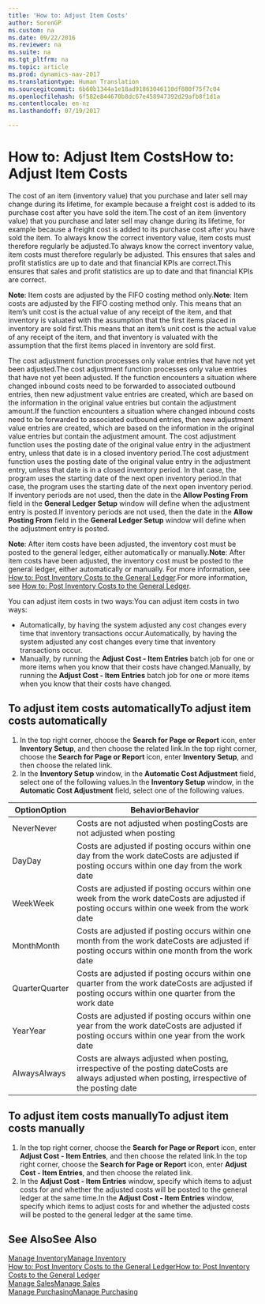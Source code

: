 ```yaml
---
title: 'How to: Adjust Item Costs'
author: SorenGP
ms.custom: na
ms.date: 09/22/2016
ms.reviewer: na
ms.suite: na
ms.tgt_pltfrm: na
ms.topic: article
ms.prod: dynamics-nav-2017
ms.translationtype: Human Translation
ms.sourcegitcommit: 6b60b1344a1e18ad91863046110df880f75f7c04
ms.openlocfilehash: 6f582e844670b8dc67e458947392d29afb8f1d1a
ms.contentlocale: en-nz
ms.lasthandoff: 07/19/2017

---
```


# <a name="how-to-adjust-item-costs"></a><span data-ttu-id="2bd85-102">How to: Adjust Item Costs</span><span class="sxs-lookup"><span data-stu-id="2bd85-102">How to: Adjust Item Costs</span></span>   
<span data-ttu-id="2bd85-103">The cost of an item (inventory value) that you purchase and later sell may change during its lifetime, for example because a freight cost is added to its purchase cost after you have sold the item.</span><span class="sxs-lookup"><span data-stu-id="2bd85-103">The cost of an item (inventory value) that you purchase and later sell may change during its lifetime, for example because a freight cost is added to its purchase cost after you have sold the item.</span></span> <span data-ttu-id="2bd85-104">To always know the correct inventory value, item costs must therefore regularly be adjusted.</span><span class="sxs-lookup"><span data-stu-id="2bd85-104">To always know the correct inventory value, item costs must therefore regularly be adjusted.</span></span>
<span data-ttu-id="2bd85-105">This ensures that sales and profit statistics are up to date and that financial KPIs are correct.</span><span class="sxs-lookup"><span data-stu-id="2bd85-105">This ensures that sales and profit statistics are up to date and that financial KPIs are correct.</span></span>

<span data-ttu-id="2bd85-106">**Note**: Item costs are adjusted by the FIFO costing method only.</span><span class="sxs-lookup"><span data-stu-id="2bd85-106">**Note**: Item costs are adjusted by the FIFO costing method only.</span></span> <span data-ttu-id="2bd85-107">This means that an item’s unit cost is the actual value of any receipt of the item, and that inventory is valuated with the assumption that the first items placed in inventory are sold first.</span><span class="sxs-lookup"><span data-stu-id="2bd85-107">This means that an item’s unit cost is the actual value of any receipt of the item, and that inventory is valuated with the assumption that the first items placed in inventory are sold first.</span></span>

<span data-ttu-id="2bd85-108">The cost adjustment function processes only value entries that have not yet been adjusted.</span><span class="sxs-lookup"><span data-stu-id="2bd85-108">The cost adjustment function processes only value entries that have not yet been adjusted.</span></span> <span data-ttu-id="2bd85-109">If the function encounters a situation where changed inbound costs need to be forwarded to associated outbound entries, then new adjustment value entries are created, which are based on the information in the original value entries but contain the adjustment amount.</span><span class="sxs-lookup"><span data-stu-id="2bd85-109">If the function encounters a situation where changed inbound costs need to be forwarded to associated outbound entries, then new adjustment value entries are created, which are based on the information in the original value entries but contain the adjustment amount.</span></span> <span data-ttu-id="2bd85-110">The cost adjustment function uses the posting date of the original value entry in the adjustment entry, unless that date is in a closed inventory period.</span><span class="sxs-lookup"><span data-stu-id="2bd85-110">The cost adjustment function uses the posting date of the original value entry in the adjustment entry, unless that date is in a closed inventory period.</span></span> <span data-ttu-id="2bd85-111">In that case, the program uses the starting date of the next open inventory period.</span><span class="sxs-lookup"><span data-stu-id="2bd85-111">In that case, the program uses the starting date of the next open inventory period.</span></span> <span data-ttu-id="2bd85-112">If inventory periods are not used, then the date in the **Allow Posting From** field in the **General Ledger Setup** window will define when the adjustment entry is posted.</span><span class="sxs-lookup"><span data-stu-id="2bd85-112">If inventory periods are not used, then the date in the **Allow Posting From** field in the **General Ledger Setup** window will define when the adjustment entry is posted.</span></span>

<span data-ttu-id="2bd85-113">**Note**: After item costs have been adjusted, the inventory cost must be posted to the general ledger, either automatically or manually.</span><span class="sxs-lookup"><span data-stu-id="2bd85-113">**Note**: After item costs have been adjusted, the inventory cost must be posted to the general ledger, either automatically or manually.</span></span> <span data-ttu-id="2bd85-114">For more information, see [How to: Post Inventory Costs to the General Ledger](inventory-how-post-inventory-cost-gl.md).</span><span class="sxs-lookup"><span data-stu-id="2bd85-114">For more information, see [How to: Post Inventory Costs to the General Ledger](inventory-how-post-inventory-cost-gl.md).</span></span>

<span data-ttu-id="2bd85-115">You can adjust item costs in two ways:</span><span class="sxs-lookup"><span data-stu-id="2bd85-115">You can adjust item costs in two ways:</span></span>
 - <span data-ttu-id="2bd85-116">Automatically, by having the system adjusted any cost changes every time that inventory transactions occur.</span><span class="sxs-lookup"><span data-stu-id="2bd85-116">Automatically, by having the system adjusted any cost changes every time that inventory transactions occur.</span></span>
 - <span data-ttu-id="2bd85-117">Manually, by running the **Adjust Cost - Item Entries** batch job for one or more items when you know that their costs have changed.</span><span class="sxs-lookup"><span data-stu-id="2bd85-117">Manually, by running the **Adjust Cost - Item Entries** batch job for one or more items when you know that their costs have changed.</span></span>  

## <a name="to-adjust-item-costs-automatically"></a><span data-ttu-id="2bd85-118">To adjust item costs automatically</span><span class="sxs-lookup"><span data-stu-id="2bd85-118">To adjust item costs automatically</span></span>
1. <span data-ttu-id="2bd85-119">In the top right corner, choose the **Search for Page or Report** icon, enter **Inventory Setup**, and then  choose the related link.</span><span class="sxs-lookup"><span data-stu-id="2bd85-119">In the top right corner, choose the **Search for Page or Report** icon, enter **Inventory Setup**, and then  choose the related link.</span></span>
2. <span data-ttu-id="2bd85-120">In the **Inventory Setup** window, in the **Automatic Cost Adjustment** field, select one of the following values.</span><span class="sxs-lookup"><span data-stu-id="2bd85-120">In the **Inventory Setup** window, in the **Automatic Cost Adjustment** field, select one of the following values.</span></span>

|<span data-ttu-id="2bd85-121">Option</span><span class="sxs-lookup"><span data-stu-id="2bd85-121">Option</span></span> |<span data-ttu-id="2bd85-122">Behavior</span><span class="sxs-lookup"><span data-stu-id="2bd85-122">Behavior</span></span> |
|-------|---------|
|<span data-ttu-id="2bd85-123">Never</span><span class="sxs-lookup"><span data-stu-id="2bd85-123">Never</span></span>|<span data-ttu-id="2bd85-124">Costs are not adjusted when posting</span><span class="sxs-lookup"><span data-stu-id="2bd85-124">Costs are not adjusted when posting</span></span>|
|<span data-ttu-id="2bd85-125">Day</span><span class="sxs-lookup"><span data-stu-id="2bd85-125">Day</span></span>|<span data-ttu-id="2bd85-126">Costs are adjusted if posting occurs within one day from the work date</span><span class="sxs-lookup"><span data-stu-id="2bd85-126">Costs are adjusted if posting occurs within one day from the work date</span></span>|
|<span data-ttu-id="2bd85-127">Week</span><span class="sxs-lookup"><span data-stu-id="2bd85-127">Week</span></span>|<span data-ttu-id="2bd85-128">Costs are adjusted if posting occurs within one week from the work date</span><span class="sxs-lookup"><span data-stu-id="2bd85-128">Costs are adjusted if posting occurs within one week from the work date</span></span>|
|<span data-ttu-id="2bd85-129">Month</span><span class="sxs-lookup"><span data-stu-id="2bd85-129">Month</span></span>|<span data-ttu-id="2bd85-130">Costs are adjusted if posting occurs within one month from the work date</span><span class="sxs-lookup"><span data-stu-id="2bd85-130">Costs are adjusted if posting occurs within one month from the work date</span></span>|
|<span data-ttu-id="2bd85-131">Quarter</span><span class="sxs-lookup"><span data-stu-id="2bd85-131">Quarter</span></span>|<span data-ttu-id="2bd85-132">Costs are adjusted if posting occurs within one quarter from the work date</span><span class="sxs-lookup"><span data-stu-id="2bd85-132">Costs are adjusted if posting occurs within one quarter from the work date</span></span>|
|<span data-ttu-id="2bd85-133">Year</span><span class="sxs-lookup"><span data-stu-id="2bd85-133">Year</span></span>|<span data-ttu-id="2bd85-134">Costs are adjusted if posting occurs within one year from the work date</span><span class="sxs-lookup"><span data-stu-id="2bd85-134">Costs are adjusted if posting occurs within one year from the work date</span></span>|
|<span data-ttu-id="2bd85-135">Always</span><span class="sxs-lookup"><span data-stu-id="2bd85-135">Always</span></span>|<span data-ttu-id="2bd85-136">Costs are always adjusted when posting, irrespective of the posting date</span><span class="sxs-lookup"><span data-stu-id="2bd85-136">Costs are always adjusted when posting, irrespective of the posting date</span></span>|

## <a name="to-adjust-item-costs-manually"></a><span data-ttu-id="2bd85-137">To adjust item costs manually</span><span class="sxs-lookup"><span data-stu-id="2bd85-137">To adjust item costs manually</span></span>
1. <span data-ttu-id="2bd85-138">In the top right corner, choose the **Search for Page or Report** icon, enter **Adjust Cost - Item Entries**, and then choose the related link.</span><span class="sxs-lookup"><span data-stu-id="2bd85-138">In the top right corner, choose the **Search for Page or Report** icon, enter **Adjust Cost - Item Entries**, and then choose the related link.</span></span>
2. <span data-ttu-id="2bd85-139">In the **Adjust Cost - Item Entries** window, specify which items to adjust costs for and whether the adjusted costs will be posted to the general ledger at the same time.</span><span class="sxs-lookup"><span data-stu-id="2bd85-139">In the **Adjust Cost - Item Entries** window, specify which items to adjust costs for and whether the adjusted costs will be posted to the general ledger at the same time.</span></span>

## <a name="see-also"></a><span data-ttu-id="2bd85-140">See Also</span><span class="sxs-lookup"><span data-stu-id="2bd85-140">See Also</span></span>
[<span data-ttu-id="2bd85-141">Manage Inventory</span><span class="sxs-lookup"><span data-stu-id="2bd85-141">Manage Inventory</span></span>](inventory-manage-inventory.md)  
[<span data-ttu-id="2bd85-142">How to: Post Inventory Costs to the General Ledger</span><span class="sxs-lookup"><span data-stu-id="2bd85-142">How to: Post Inventory Costs to the General Ledger</span></span>](inventory-how-post-inventory-cost-gl.md)  
[<span data-ttu-id="2bd85-143">Manage Sales</span><span class="sxs-lookup"><span data-stu-id="2bd85-143">Manage Sales</span></span>](sales-manage-sales.md)  
[<span data-ttu-id="2bd85-144">Manage Purchasing</span><span class="sxs-lookup"><span data-stu-id="2bd85-144">Manage Purchasing</span></span>](purchasing-manage-purchasing.md)

